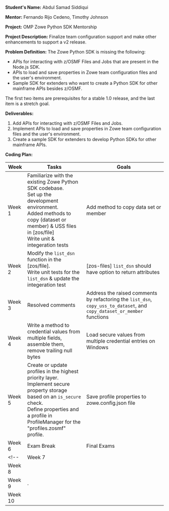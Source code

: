**Student's Name:** Abdul Samad Siddiqui

**Mentor:** Fernando Rijo Cedeno, Timothy Johnson

**Project:** OMP Zowe Python SDK Mentorship

**Project Description:** Finalize team configuration support and make other enhancements to support a v2 release.

**Problem Definition:** The Zowe Python SDK is missing the following:
- APIs for interacting with z/OSMF Files and Jobs that are present in the Node.js SDK.
- APIs to load and save properties in Zowe team configuration files and the user's environment.
- Sample SDK for extenders who want to create a Python SDK for other mainframe APIs besides z/OSMF.

The first two items are prerequisites for a stable 1.0 release, and the last item is a stretch goal.

**Deliverables:**
1. Add APIs for interacting with z/OSMF Files and Jobs.
2. Implement APIs to load and save properties in Zowe team configuration files and the user's environment.
3. Create a sample SDK for extenders to develop Python SDKs for other mainframe APIs.

**Coding Plan:**

| Week | Tasks | Goals |
|------|-------|-------|
| Week 1 | Familiarize with the existing Zowe Python SDK codebase.<br>Set up the development environment.<br> Added methods to copy (dataset or member) & USS files in [zos/file]<br>Write unit & integeration tests  | Add method to copy data set or member |
| Week 2 | Modify the `list_dsn` function in the [zos/file].<br> Write unit tests for the `list_dsn` & update the integeration test | [zos-files] `list_dsn` should have option to return attributes |
| Week 3 | Resolved comments | Address the raised comments by refactoring the `list_dsn`, `copy_uss_to_dataset`, and `copy_dataset_or_member` functions |
| Week 4 | Write a method to credential values from multiple fields, assemble them, remove trailing null bytes| Load secure values from multiple credential entries on Windows |
| Week 5 | Create or update profiles in the highest priority layer.<br>Implement secure property storage based on an `is_secure` check.<br>Define properties and a profile in ProfileManager for the "profiles.zosmf" profile.| Save profile properties to zowe.config.json file  |
| Week 6 | Exam Break | Final Exams |
<!--| Week 7 | | |
| Week 8 |||
| Week 9 | . | |
| Week 10 |  ||--!>
